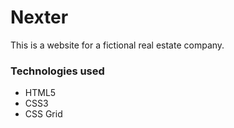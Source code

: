 # Nexter
This is a website for a fictional real estate company.
### Technologies used
<ul>
  <li>HTML5</li>
  <li>CSS3</li>
  <li>CSS Grid</li>
  </ul>
